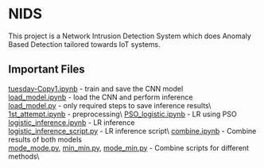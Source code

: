 # NIDS

This project is a Network Intrusion Detection System which does Anomaly Based Detection tailored towards IoT systems.


## Important Files

[tuesday-Copy1.ipynb](tuesday-Copy1.ipynb) -  train and save the CNN model\
[load_model.ipynb](load_model.ipynb) - load the CNN and perform inference\
[load_model.py](load_model.py) - only required steps to save inference results\\
[1st_attempt.ipynb](final/1st_attempt.ipynb) - preprocessing\\
[PSO_logistic.ipynb](final/PSO_logistic.ipynb) - LR using PSO\
[logistic_inference.ipynb](logistic_inference.ipynb) - LR inference\
[logistic_inference_script.py](logistic_inference_script.py) - LR inference script\\
[combine.ipynb](combine.ipynb) - Combine results of both models\
[mode_mode.py](mode_mode.py), [min_min.py](min_min.py), [mode_min.py](mode_min.py) - Combine scripts for different methods\
